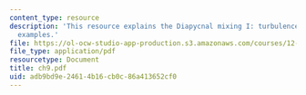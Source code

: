 ```yaml
---
content_type: resource
description: 'This resource explains the Diapycnal mixing I: turbulence through various
  examples.'
file: https://ol-ocw-studio-app-production.s3.amazonaws.com/courses/12-820-turbulence-in-the-ocean-and-atmosphere-spring-2006/adb9bd9e24614b16cb0c86a413652cf0_ch9.pdf
file_type: application/pdf
resourcetype: Document
title: ch9.pdf
uid: adb9bd9e-2461-4b16-cb0c-86a413652cf0
---
```

